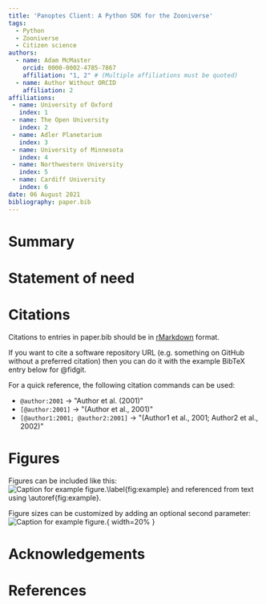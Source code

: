 ```yaml
---
title: 'Panoptes Client: A Python SDK for the Zooniverse'
tags:
  - Python
  - Zooniverse
  - Citizen science
authors:
  - name: Adam McMaster
    orcid: 0000-0002-4785-7867
    affiliation: "1, 2" # (Multiple affiliations must be quoted)
  - name: Author Without ORCID
    affiliation: 2
affiliations:
 - name: University of Oxford
   index: 1
 - name: The Open University
   index: 2
 - name: Adler Planetarium
   index: 3
 - name: University of Minnesota
   index: 4
 - name: Northwestern University
   index: 5
 - name: Cardiff University
   index: 6
date: 06 August 2021
bibliography: paper.bib
---
```


# Summary

# Statement of need

# Citations

Citations to entries in paper.bib should be in
[rMarkdown](http://rmarkdown.rstudio.com/authoring_bibliographies_and_citations.html)
format.

If you want to cite a software repository URL (e.g. something on GitHub without a preferred
citation) then you can do it with the example BibTeX entry below for @fidgit.

For a quick reference, the following citation commands can be used:
- `@author:2001`  ->  "Author et al. (2001)"
- `[@author:2001]` -> "(Author et al., 2001)"
- `[@author1:2001; @author2:2001]` -> "(Author1 et al., 2001; Author2 et al., 2002)"

# Figures

Figures can be included like this:
![Caption for example figure.\label{fig:example}](figure.png)
and referenced from text using \autoref{fig:example}.

Figure sizes can be customized by adding an optional second parameter:
![Caption for example figure.](figure.png){ width=20% }

# Acknowledgements


# References